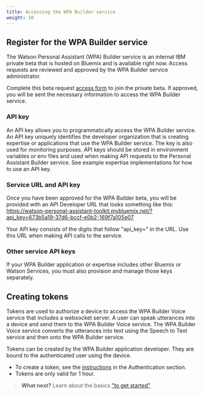 ```yaml
---
title: Accessing the WPA Builder service
weight: 10
---
```

## Register for the WPA Builder service
The Watson Personal Assistant (WPA) Builder service is an internal IBM private beta that is hosted on Bluemix and is available right now.   Access requests are reviewed and approved by the WPA Builder service administrator.   

Complete this beta request [access form]() to join the private beta.  If approved, you will be sent the necessary information to access the WPA Builder service. 

### API key
An API key allows you to programmatically access the WPA Builder service.  An API key uniquely identifies the developer organization that is creating expertise or applications that use the WPA Builder service.  The key is also used for monitoring purposes. API keys should be stored in environment variables or env files and used when making API requests to the Personal Assistant Builder service.  See example expertise implementations for how to use an API key.

### Service URL and API key
Once you have been approved for the WPA Builder beta, you will be provided with an API Developer URL that looks something like this:
https://watson-personal-assistant-toolkit.mybluemix.net/?api_key=673b5a19-37d6-bccf-e0b2-169f7a105e07

Your API key consists of the digits that follow "api_key=" in the URL.  Use this URL when making API calls to the service.

### Other service API keys
If your WPA Builder application or expertise includes other Bluemix or Watson Services, you must also provision and manage those keys separately.   

## Creating tokens
Tokens are used to authorize a device to access the WPA Builder Voice service that includes a websocket server.  A user can speak utterances into a device and send them to the WPA Builder Voice service.  The WPA Builder Voice service converts the utterances into text using the Speech to Text service and then onto the WPA Builder service.

Tokens can be created by the WPA Builder application developer.  They are bound to the authenticated user using the device. 

- To create a token, see the [instructions]() in the Authentication section.
- Tokens are only valid for 1 hour. 

>**What next?**  Learn about the basics ["to get started"]({{site.baseurl}}/get-started/get-started/)
